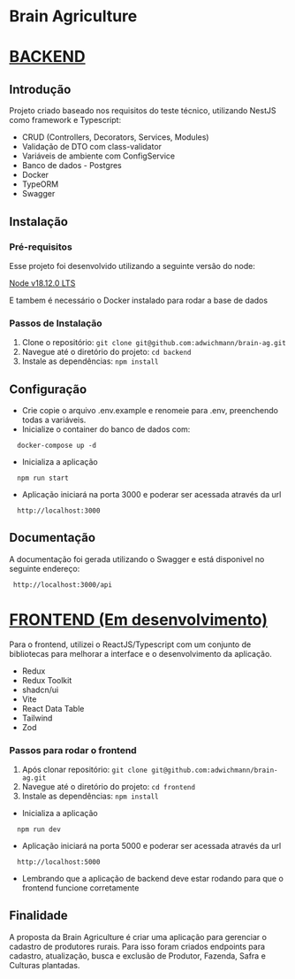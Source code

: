 # Brain Agriculture

# <ins>BACKEND</ins>

## Introdução

Projeto criado baseado nos requisitos do teste técnico, utilizando NestJS como framework e Typescript:

- CRUD (Controllers, Decorators, Services, Modules)
- Validação de DTO com class-validator
- Variáveis de ambiente com ConfigService
- Banco de dados - Postgres
- Docker
- TypeORM
- Swagger

## Instalação

### Pré-requisitos

Esse projeto foi desenvolvido utilizando a seguinte versão do node:

[Node v18.12.0 LTS](https://nodejs.org/en/blog/release/v18.12.0)

E tambem é necessário o Docker instalado para rodar a base de dados

### Passos de Instalação

1. Clone o repositório: `git clone git@github.com:adwichmann/brain-ag.git`
2. Navegue até o diretório do projeto: `cd backend`
3. Instale as dependências: `npm install`

## Configuração

- Crie copie o arquivo .env.example e renomeie para .env, preenchendo todas a variáveis.
- Inicialize o container do banco de dados com:

```
  docker-compose up -d
```

- Inicializa a aplicação

```
  npm run start
```

- Aplicação iniciará na porta 3000 e poderar ser acessada através da url

```
  http://localhost:3000
```

## Documentação

A documentação foi gerada utilizando o Swagger e está disponivel no seguinte endereço:

```
 http://localhost:3000/api
```

# <ins>FRONTEND (Em desenvolvimento)</ins>

Para o frontend, utilizei o ReactJS/Typescript com um conjunto de bibliotecas para melhorar a interface e o desenvolvimento da aplicação.

- Redux
- Redux Toolkit
- shadcn/ui
- Vite
- React Data Table
- Tailwind
- Zod

### Passos para rodar o frontend

1. Após clonar repositório: `git clone git@github.com:adwichmann/brain-ag.git`
2. Navegue até o diretório do projeto: `cd frontend`
3. Instale as dependências: `npm install`

- Inicializa a aplicação

```
  npm run dev
```

- Aplicação iniciará na porta 5000 e poderar ser acessada através da url

```
  http://localhost:5000

```

- Lembrando que a aplicação de backend deve estar rodando para que o frontend funcione corretamente

## Finalidade

A proposta da Brain Agriculture é criar uma aplicação para gerenciar o cadastro de produtores rurais.
Para isso foram criados endpoints para cadastro, atualização, busca e exclusão de Produtor, Fazenda, Safra e Culturas plantadas.

```

```
